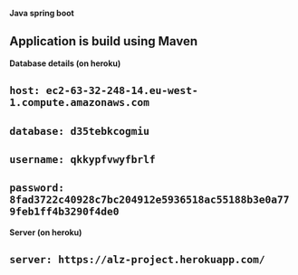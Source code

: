 **Java spring boot**

## Application is build using Maven

**Database details (on heroku)**

## `host: ec2-63-32-248-14.eu-west-1.compute.amazonaws.com`
## `database: d35tebkcogmiu`
## `username: qkkypfvwyfbrlf`
## `password: 8fad3722c40928c7bc204912e5936518ac55188b3e0a779feb1ff4b3290f4de0`

**Server (on heroku)** 
## `server: https://alz-project.herokuapp.com/`
